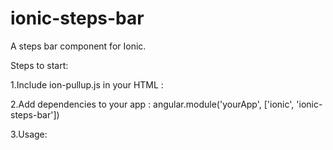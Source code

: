 # ionic-steps-bar
A steps bar component for Ionic. 

Steps to start:

1.Include ion-pullup.js in your HTML : <script src="js/ionic-steps-bar.js"></script>

2.Add dependencies to your app : angular.module('yourApp', ['ionic', 'ionic-steps-bar'])

3.Usage: 

<ion-view view-title="Ionic Steps Bar">
    <ion-content scroll="false">
        <div ion-steps-bar
             class="ion-steps-bar"
             set-step="1"
             options="{numOfSteps: 4,cellSize: '20pt'}"></div>
    </ion-content>
</ion-view>
